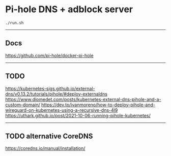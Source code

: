 # Pi-hole DNS + adblock server

```
./run.sh
```

---

## Docs
https://github.com/pi-hole/docker-pi-hole

---
## TODO
https://kubernetes-sigs.github.io/external-dns/v0.13.2/tutorials/pihole/#deploy-externaldns
https://www.diomedet.com/posts/kubernetes-external-dns-pihole-and-a-custom-domain/
https://dev.to/ivanmoreno/how-to-deploy-pihole-and-wireguard-on-kubernetes-using-a-recursive-dns-4l9
https://uthark.github.io/post/2021-10-06-running-pihole-kubernetes/

---
## TODO alternative CoreDNS
https://coredns.io/manual/installation/
